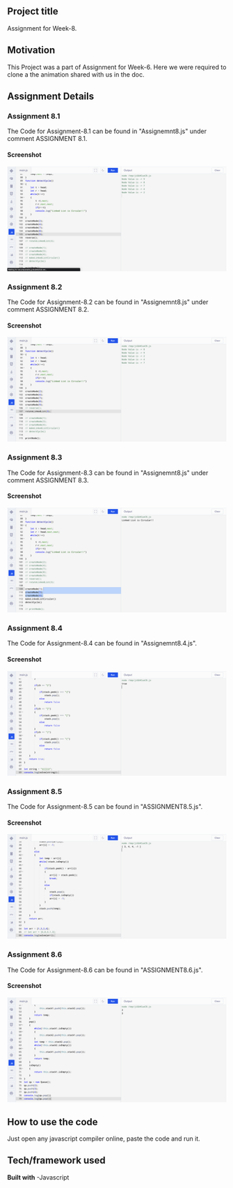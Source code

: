 ## Project title
Assignment for Week-8.

## Motivation
This Project was a part of Assignment for Week-6. Here we were required to clone a the animation shared with us in the doc. 

## Assignment Details

### Assignment 8.1

The Code for Assignment-8.1 can be found in "Assignemnt8.js" under comment ASSIGNMENT 8.1.

#### Screenshot
![alt text](https://github.com/pesto-students/p8-harshith-artfullsoul/blob/week8/Week-8/Screenshots/Assignment8.1.png?raw=true)

### Assignment 8.2

The Code for Assignment-8.2 can be found in "Assignemnt8.js" under comment ASSIGNMENT 8.2.

#### Screenshot
![alt text](https://github.com/pesto-students/p8-harshith-artfullsoul/blob/week8/Week-8/Screenshots/Assignment8.2.png?raw=true)

### Assignment 8.3

The Code for Assignment-8.3 can be found in "Assignemnt8.js" under comment ASSIGNMENT 8.3.

#### Screenshot
![alt text](https://github.com/pesto-students/p8-harshith-artfullsoul/blob/week8/Week-8/Screenshots/Assignment8.3.png?raw=true)

### Assignment 8.4

The Code for Assignment-8.4 can be found in "Assignemnt8.4.js".

#### Screenshot
![alt text](https://github.com/pesto-students/p8-harshith-artfullsoul/blob/week8/Week-8/Screenshots/Assignment8.4.png?raw=true)

### Assignment 8.5

The Code for Assignment-8.5 can be found in "ASSIGNMENT8.5.js".

#### Screenshot
![alt text](https://github.com/pesto-students/p8-harshith-artfullsoul/blob/week8/Week-8/Screenshots/Assignment8.5.png?raw=true)

### Assignment 8.6

The Code for Assignment-8.6 can be found in "ASSIGNMENT8.6.js".

#### Screenshot
![alt text](https://github.com/pesto-students/p8-harshith-artfullsoul/blob/week8/Week-8/Screenshots/Assignment8.6.png?raw=true)

## How to use the code
Just open any javascript compiler online, paste the code and run it.


## Tech/framework used

<b>Built with</b>
-Javascript



